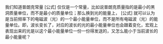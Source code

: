 
我们知道普朗克常量 [公式] 仅仅是一个常量，比如说普朗克质量指的是最小的黑洞质量单位，而不是最小的质量单位；那么换到光的能量上， [公式] 就可以认为是当前频率下的电磁波（光）的一个最小能量单位，而不是所有电磁波（光）的能量单位。即，波长变长了，对应的波长的光的最小能量单位也会跟着变化，宏观上表现出来的光是以这个最小能量单位一份一份得发送的，又怎么能小于当前波长的最小能量呢？  





